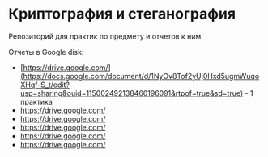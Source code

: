 # Криптография и стеганография
Репозиторий для практик по предмету и отчетов к ним




Отчеты в Google disk:
- [https://drive.google.com/](https://docs.google.com/document/d/1NyOv8Tof2yUj0Hxd5ugmWuqoXHqf-S_t/edit?usp=sharing&ouid=115002492138466196091&rtpof=true&sd=true) - 1 практика
- https://drive.google.com/
- https://drive.google.com/
- https://drive.google.com/
- https://drive.google.com/
- https://drive.google.com/
